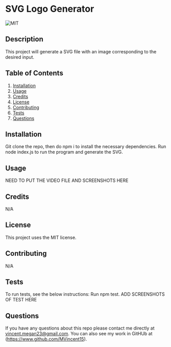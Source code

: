
  # SVG Logo Generator 

  ![MIT](https://img.shields.io/badge/license-MIT-green)

  ## Description 
  This project will generate a SVG file with an image corresponding to the desired input.

  ## Table of Contents
  1. [Installation](#installation)
  2. [Usage](#usage)
  3. [Credits](#credits)
  4. [License](#license)
  5. [Contributing](#contributing)
  6. [Tests](#tests)
  7. [Questions](#questions)

  ## Installation 
  Git clone the repo, then do npm i to install the necessary dependencies. Run node index.js to run the program and generate the SVG.

  ## Usage

  NEED TO PUT THE VIDEO FILE AND SCREENSHOTS HERE

  ## Credits 
  N/A

  ## License 
  This project uses the MIT license.

  ## Contributing
  N/A

  ## Tests
  To run tests, see the below instructions:
  Run npm test.
  ADD SCREENSHOTS OF TEST HERE

  ## Questions 
  If you have any questions about this repo please contact me directly at vincent.megan23@gmail.com. You can also see my work in GitHUb at (https://www.github.com/MVincent15).

